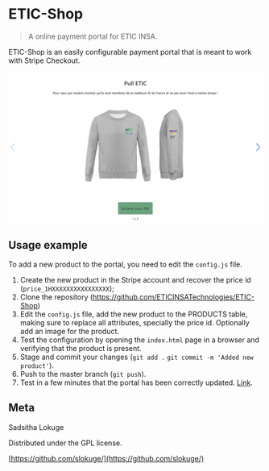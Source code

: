 # ETIC-Shop
> A online payment portal for ETIC INSA.

ETIC-Shop is an easily configurable payment portal that is meant to work with Stripe Checkout.

![](screenshots/screenshot1.png)

## Usage example

To add a new product to the portal, you need to edit the `config.js` file.
1. Create the new product in the Stripe account and recover the price id (`price_1HXXXXXXXXXXXXXXXX`);
2. Clone the repository (<https://github.com/ETICINSATechnologies/ETIC-Shop>)
3. Edit the `config.js` file, add the new product to the PRODUCTS table, making sure to replace all attributes, specially the price id. Optionally add an image for the product.
4. Test the configuration by opening the `index.html` page in a browser and verifying that the product is present.
5. Stage and commit your changes (`git add .` `git commit -m 'Added new product'`).
6. Push to the master branch (`git push`).
7. Test in a few minutes that the portal has been correctly updated. [Link](https://shop.etic-insa.com/).

## Meta

Sadsitha Lokuge

Distributed under the GPL license.

[https://github.com/slokuge/](https://github.com/slokuge/)
